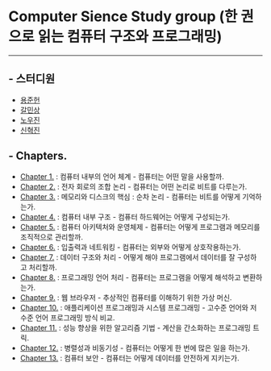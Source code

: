 # Computer Sience Study group (한 권으로 읽는 컴퓨터 구조와 프로그래밍)
-----------------------------------------
## - 스터디원 
- [용준헌](https://github.com/Klistas)
- [갈민상](https://github.com/seagull30)
- [노우진](https://github.com/ProgrammerPenguin)
- [신혁진](https://github.com/shinshinjin)

## - Chapters.
- [Chapter 1.](https://github.com/Klistas/STUDYgroup/blob/cec4ec587baf904a9f8e4d36af8b418768d2ff25/Chapter%201.md) : 컴퓨터 내부의 언어 체계 - 컴퓨터는 어떤 말을 사용할까.
- [Chapter 2.](https://github.com/Klistas/STUDYgroup/blob/720c8e762ae8d1128c45e0986ad74a8a8912dee2/Chapter%202.md) : 전자 회로의 조합 논리 - 컴퓨터는 어떤 논리로 비트를 다루는가.
- [Chapter 3.](https://github.com/Klistas/STUDYgroup/blob/6eb4bfe1eaf924887a12e36d9a4589ea91219697/Chapter%203.md) : 메모리와 디스크의 핵심 : 순차 논리 - 컴퓨터는 비트를 어떻게 기억하는가.
- [Chapter 4.](https://github.com/Klistas/STUDYgroup/blob/720c8e762ae8d1128c45e0986ad74a8a8912dee2/Chapter%204.md) : 컴퓨터 내부 구조 - 컴퓨터 하드웨어는 어떻게 구성되는가.
- [Chapter 5.](https://github.com/Klistas/STUDYgroup/blob/a253403e4157a597a3a60ea38a544625f3fb8216/Chapter%205.md) : 컴퓨터 아키텍처와 운영체제 - 컴퓨터는 어떻게 프로그램과 메모리를 조직적으로 관리할까.
- [Chapter 6.](https://github.com/Klistas/STUDYgroup/blob/c42cf17e2e28e372ea5e75d156606ec875f4ffc6/Chapter%206.md) : 입출력과 네트워킹 - 컴퓨터는 외부와 어떻게 상호작용하는가.
- [Chapter 7.](https://github.com/Klistas/STUDYgroup/blob/f72f7d3d5615310058e7ca13d7e449f5dbf9a259/Chapter%207.md) : 데이터 구조와 처리 - 어떻게 해야 프로그램에서 데이터를 잘 구성하고 처리할까.
- [Chapter 8.](https://github.com/Klistas/STUDYgroup/blob/main/Chapter%208.md) : 프로그래밍 언어 처리 - 컴퓨터는 프로그램을 어떻게 해석하고 변환하는가.
- [Chapter 9.](https://github.com/Klistas/STUDYgroup/blob/main/Chapter%209.md) : 웹 브라우저 - 추상적인 컴퓨터를 이해하기 위한 가상 머신.
- [Chapter 10.](https://github.com/Klistas/STUDYgroup/blob/571ea8921e38aaf0d7b427646c3283a65835a74d/Chapter%2010.md) : 애플리케이션 프로그래밍과 시스템 프로그래밍 - 고수준 언어와 저수준 언어 프로그래밍 방식 비교.
- [Chapter 11.](https://github.com/Klistas/STUDYgroup/blob/571ea8921e38aaf0d7b427646c3283a65835a74d/Chaper%2011.md) : 성능 향상을 위한 알고리즘 기법 - 계산을 간소화하는 프로그래밍 트릭.
- [Chapter 12.](https://github.com/Klistas/STUDYgroup/blob/main/Chapter%2012.md) : 병렬성과 비동기성 - 컴퓨터는 어떻게 한 번에 많은 일을 하는가.
- [Chapter 13.](https://github.com/Klistas/STUDYgroup/blob/999c4a334b64f0d41fe7971c08106e75cec56050/Chapter%2013.md) : 컴퓨터 보안 - 컴퓨터는 어떻게 데이터를 안전하게 지키는가.
